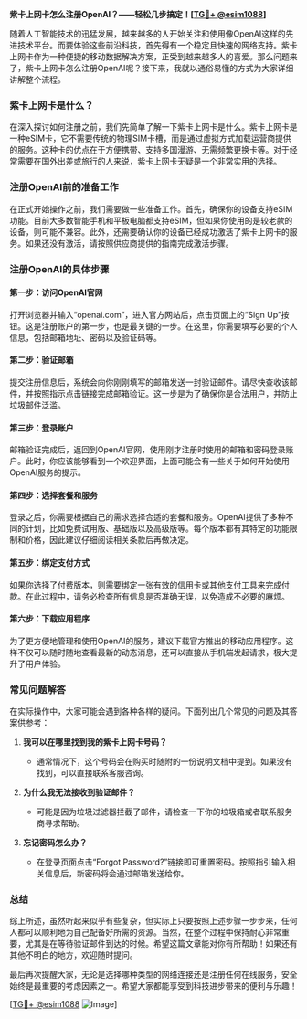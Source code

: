**紫卡上网卡怎么注册OpenAI？——轻松几步搞定！[[TG💪+ @esim1088](https://t.me/s/esim1088)]**

随着人工智能技术的迅猛发展，越来越多的人开始关注和使用像OpenAI这样的先进技术平台。而要体验这些前沿科技，首先得有一个稳定且快速的网络支持。紫卡上网卡作为一种便捷的移动数据解决方案，正受到越来越多人的喜爱。那么问题来了，紫卡上网卡怎么注册OpenAI呢？接下来，我就以通俗易懂的方式为大家详细讲解整个流程。

### 紫卡上网卡是什么？

在深入探讨如何注册之前，我们先简单了解一下紫卡上网卡是什么。紫卡上网卡是一种eSIM卡，它不需要传统的物理SIM卡槽，而是通过虚拟方式加载运营商提供的服务。这种卡的优点在于方便携带、支持多国漫游、无需频繁更换卡等。对于经常需要在国外出差或旅行的人来说，紫卡上网卡无疑是一个非常实用的选择。

### 注册OpenAI前的准备工作

在正式开始操作之前，我们需要做一些准备工作。首先，确保你的设备支持eSIM功能。目前大多数智能手机和平板电脑都支持eSIM，但如果你使用的是较老款的设备，则可能不兼容。此外，还需要确认你的设备已经成功激活了紫卡上网卡的服务。如果还没有激活，请按照供应商提供的指南完成激活步骤。

### 注册OpenAI的具体步骤

#### 第一步：访问OpenAI官网
打开浏览器并输入“openai.com”，进入官方网站后，点击页面上的“Sign Up”按钮。这是注册账户的第一步，也是最关键的一步。在这里，你需要填写必要的个人信息，包括邮箱地址、密码以及验证码等。

#### 第二步：验证邮箱
提交注册信息后，系统会向你刚刚填写的邮箱发送一封验证邮件。请尽快查收该邮件，并按照指示点击链接完成邮箱验证。这一步是为了确保你是合法用户，并防止垃圾邮件泛滥。

#### 第三步：登录账户
邮箱验证完成后，返回到OpenAI官网，使用刚才注册时使用的邮箱和密码登录账户。此时，你应该能够看到一个欢迎界面，上面可能会有一些关于如何开始使用OpenAI服务的提示。

#### 第四步：选择套餐和服务
登录之后，你需要根据自己的需求选择合适的套餐和服务。OpenAI提供了多种不同的计划，比如免费试用版、基础版以及高级版等。每个版本都有其特定的功能限制和价格，因此建议仔细阅读相关条款后再做决定。

#### 第五步：绑定支付方式
如果你选择了付费版本，则需要绑定一张有效的信用卡或其他支付工具来完成付款。在此过程中，请务必检查所有信息是否准确无误，以免造成不必要的麻烦。

#### 第六步：下载应用程序
为了更方便地管理和使用OpenAI的服务，建议下载官方推出的移动应用程序。这样不仅可以随时随地查看最新的动态消息，还可以直接从手机端发起请求，极大提升了用户体验。

### 常见问题解答

在实际操作中，大家可能会遇到各种各样的疑问。下面列出几个常见的问题及其答案供参考：

1. **我可以在哪里找到我的紫卡上网卡号码？**
   - 通常情况下，这个号码会在购买时随附的一份说明文档中提到。如果没有找到，可以直接联系客服咨询。

2. **为什么我无法接收到验证邮件？**
   - 可能是因为垃圾过滤器拦截了邮件，请检查一下你的垃圾箱或者联系服务商寻求帮助。

3. **忘记密码怎么办？**
   - 在登录页面点击“Forgot Password?”链接即可重置密码。按照指引输入相关信息后，新密码将会通过邮箱发送给你。

### 总结

综上所述，虽然听起来似乎有些复杂，但实际上只要按照上述步骤一步步来，任何人都可以顺利地为自己配备好所需的资源。当然，在整个过程中保持耐心非常重要，尤其是在等待验证邮件到达的时候。希望这篇文章能对你有所帮助！如果还有其他不明白的地方，欢迎随时提问。

最后再次提醒大家，无论是选择哪种类型的网络连接还是注册任何在线服务，安全始终是最重要的考虑因素之一。希望大家都能享受到科技进步带来的便利与乐趣！

[[TG💪+ @esim1088](https://t.me/s/esim1088) ![Image](https://i.postimg.cc/4NQfJmqS/Snipaste-2025-05-13-00-14-12.png)]